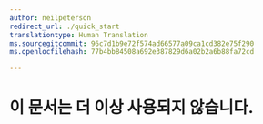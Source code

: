 ```yaml
---
author: neilpeterson
redirect_url: ./quick_start
translationtype: Human Translation
ms.sourcegitcommit: 96c7d1b9e72f574ad66577a09ca1cd382e75f290
ms.openlocfilehash: 77b4bb84508a692e387829d6a02b2a6b88fa72cd

---
```


# 이 문서는 더 이상 사용되지 않습니다.


<!--HONumber=Jun16_HO4-->


